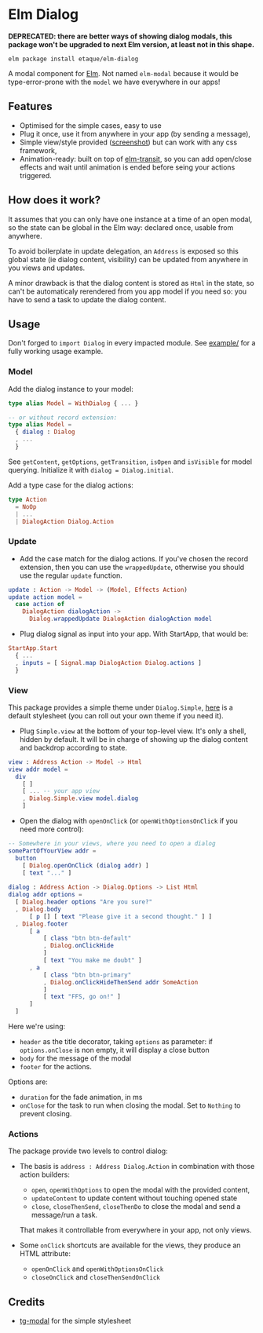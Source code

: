# Elm Dialog

**DEPRECATED: there are better ways of showing dialog modals, this package won't be upgraded to next Elm version, at least not in this shape.**

    elm package install etaque/elm-dialog

A modal component for [Elm](http://elm-lang.org/). Not named `elm-modal` because it would be type-error-prone with the `model` we have everywhere in our apps!


## Features

* Optimised for the simple cases, easy to use
* Plug it once, use it from anywhere in your app (by sending a message),
* Simple view/style provided ([screenshot](https://raw.githubusercontent.com/etaque/elm-dialog/master/screenshot.png)) but can work with any css framework,
* Animation-ready: built on top of [elm-transit](http://package.elm-lang.org/packages/etaque/elm-transit/latest), so you can add open/close effects and wait until animation is ended before seing your actions triggered.

## How does it work?

It assumes that you can only have one instance at a time of an open modal, so the state can be global in the Elm way: declared once, usable from anywhere.

To avoid boilerplate in update delegation, an `Address` is exposed so this global state (ie dialog content, visibility) can be updated from anywhere in you views and updates.

A minor drawback is that the dialog content is stored as `Html` in the state, so can't be automaticaly rerendered from you app model if you need so: you have to send a task to update the dialog content.

## Usage

Don't forged to `import Dialog` in every impacted module. See [example/](./example/) for a fully working usage example.

### Model

Add the dialog instance to your model:

```elm
type alias Model = WithDialog { ... }

-- or without record extension:
type alias Model = 
  { dialog : Dialog
  , ...
  }
```

See `getContent`, `getOptions`, `getTransition`, `isOpen` and `isVisible` for model querying. Initialize it with `dialog = Dialog.initial`.

Add a type case for the dialog actions:

```elm
type Action
  = NoOp
  | ...
  | DialogAction Dialog.Action
```

### Update

* Add the case match for the dialog actions. If you've chosen the record extension, then you can use the `wrappedUpdate`, otherwise you should use the regular `update` function.

```elm
update : Action -> Model -> (Model, Effects Action)
update action model =
  case action of
    DialogAction dialogAction ->
      Dialog.wrappedUpdate DialogAction dialogAction model
```

* Plug dialog signal as input into your app. With StartApp, that would be:

```elm
StartApp.Start 
  { ...
  , inputs = [ Signal.map DialogAction Dialog.actions ]
  }
```

### View

This package provides a simple theme under `Dialog.Simple`, [here](./example/styles/simple.css)
is a default stylesheet (you can roll out your own theme if you need it).

* Plug `Simple.view` at the bottom of your top-level view. It's only a shell, hidden by default.
  It will be in charge of showing up the dialog content and backdrop according to state.
 
```elm
view : Address Action -> Model -> Html
view addr model =
  div
    [ ]
    [ ... -- your app view
    , Dialog.Simple.view model.dialog
    ]
``` 

* Open the dialog with `openOnClick` (or `openWithOptionsOnClick` if you need more control):
 
```elm
-- Somewhere in your views, where you need to open a dialog
somePartOfYourView addr =
  button
    [ Dialog.openOnClick (dialog addr) ]
    [ text "..." ]
    
dialog : Address Action -> Dialog.Options -> List Html
dialog addr options =
  [ Dialog.header options "Are you sure?"
  , Dialog.body
      [ p [] [ text "Please give it a second thought." ] ]
  , Dialog.footer
      [ a
          [ class "btn btn-default"
          , Dialog.onClickHide
          ]
          [ text "You make me doubt" ]
      , a
          [ class "btn btn-primary"
          , Dialog.onClickHideThenSend addr SomeAction
          ]
          [ text "FFS, go on!" ]
      ]
  ]

```
Here we're using:

* `header` as the title decorator, taking `options` as parameter: if `options.onClose` is non empty, it will display a close button
* `body` for the message of the modal
* `footer` for the actions.

Options are:
* `duration` for the fade animation, in ms
* `onClose` for the task to run when closing the modal. Set to `Nothing` to prevent closing.


### Actions

The package provide two levels to control dialog:

* The basis is `address : Address Dialog.Action` in combination with those action builders: 
  * `open`, `openWithOptions` to open the modal with the provided content,
  * `updateContent` to update content without touching opened state
  * `close`, `closeThenSend`, `closeThenDo` to close the modal and send a message/run a task.
  
  That makes it controllable from everywhere in your app, not only views.

* Some `onClick` shortcuts are available for the views, they produce an HTML attribute:
  * `openOnClick` and `openWithOptionsOnClick`
  * `closeOnClick` and `closeThenSendOnClick`

## Credits

* [tg-modal](https://github.com/thorgate/tg-modal) for the simple stylesheet
